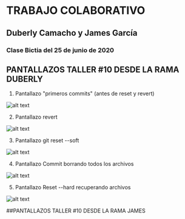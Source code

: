 # TRABAJO COLABORATIVO
## Duberly Camacho y James García
### Clase Bictia del 25 de junio de 2020    

## PANTALLAZOS TALLER #10 DESDE LA RAMA DUBERLY
1. Pantallazo "primeros commits" (antes de reset y revert)

![alt text](img/pantallazo_duberly_1 "pantallazo1")

2. Pantallazo revert

![alt text](img/pantallazo_duberly_1 "pantallazo2")

3. Pantallazo git reset --soft

![alt text](img/pantallazo_duberly_1 "pantallazo3")

4. Pantallazo Commit borrando todos los archivos 

![alt text](img/pantallazo_duberly_1 "pantallazo4")

5. Pantallazo Reset --hard  recuperando archivos

![alt text](img/pantallazo_duberly_1 "pantallazo5")

##PANTALLAZOS TALLER #10 DESDE LA RAMA JAMES